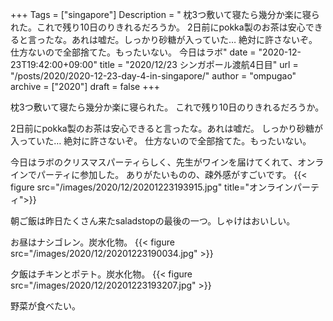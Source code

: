 +++
Tags = ["singapore"]
Description = " 枕3つ敷いて寝たら幾分か楽に寝られた。これで残り10日のりきれるだろうか。  2日前にpokka製のお茶は安心できると言ったな。あれは嘘だ。しっかり砂糖が入っていた… 絶対に許さないぞ。仕方ないので全部捨てた。もったいない。  今日はラボ"
date = "2020-12-23T19:42:00+09:00"
title = "2020/12/23 シンガポール渡航4日目"
url = "/posts/2020/2020-12-23-day-4-in-singapore/"
author = "ompugao"
archive = ["2020"]
draft = false
+++

<body>
<p>枕3つ敷いて寝たら幾分か楽に寝られた。
これで残り10日のりきれるだろうか。</p>

<p>2日前にpokka製のお茶は安心できると言ったな。あれは嘘だ。
しっかり砂糖が入っていた… 絶対に許さないぞ。
仕方ないので全部捨てた。もったいない。</p>

<p>今日はラボのクリスマスパーティらしく、先生がワインを届けてくれて、オンラインでパーティに参加した。
ありがたいものの、疎外感がすごいです。
{{< figure src="/images/2020/12/20201223193915.jpg" title="オンラインパーティ">}}

<p>朝ご飯は昨日たくさん来たsaladstopの最後の一つ。しゃけはおいしい。</p>

<p>お昼はナシゴレン。炭水化物。
{{< figure src="/images/2020/12/20201223190034.jpg" >}}

<p>夕飯はチキンとポテト。炭水化物。
{{< figure src="/images/2020/12/20201223193207.jpg" >}}

<p>野菜が食べたい。</p>
</body>

